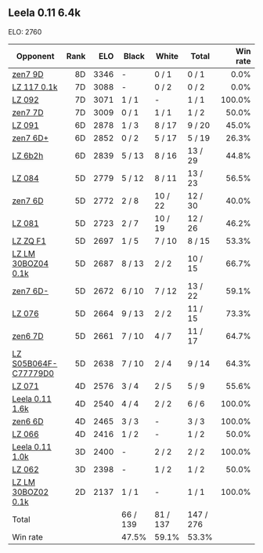## Leela 0.11 6.4k ##

ELO: 2760

Opponent | Rank | ELO | Black | White | Total | Win rate
---------|-----:|----:|-------|-------|-------|-------:
[zen7 9D](zen7%209D.md) | 8D | 3346 | - | 0 / 1 | 0 / 1 | 0.0%
[LZ 117 0.1k](LZ%20117%200.1k.md) | 7D | 3088 | - | 0 / 2 | 0 / 2 | 0.0%
[LZ 092](LZ%20092.md) | 7D | 3071 | 1 / 1 | - | 1 / 1 | 100.0%
[zen7 7D](zen7%207D.md) | 7D | 3009 | 0 / 1 | 1 / 1 | 1 / 2 | 50.0%
[LZ 091](LZ%20091.md) | 6D | 2878 | 1 / 3 | 8 / 17 | 9 / 20 | 45.0%
[zen7 6D+](zen7%206D+.md) | 6D | 2852 | 0 / 2 | 5 / 17 | 5 / 19 | 26.3%
[LZ 6b2h](LZ%206b2h.md) | 6D | 2839 | 5 / 13 | 8 / 16 | 13 / 29 | 44.8%
[LZ 084](LZ%20084.md) | 5D | 2779 | 5 / 12 | 8 / 11 | 13 / 23 | 56.5%
[zen7 6D](zen7%206D.md) | 5D | 2772 | 2 / 8 | 10 / 22 | 12 / 30 | 40.0%
[LZ 081](LZ%20081.md) | 5D | 2723 | 2 / 7 | 10 / 19 | 12 / 26 | 46.2%
[LZ ZQ F1](LZ%20ZQ%20F1.md) | 5D | 2697 | 1 / 5 | 7 / 10 | 8 / 15 | 53.3%
[LZ LM 30BOZ04 0.1k](LZ%20LM%2030BOZ04%200.1k.md) | 5D | 2687 | 8 / 13 | 2 / 2 | 10 / 15 | 66.7%
[zen7 6D-](zen7%206D-.md) | 5D | 2672 | 6 / 10 | 7 / 12 | 13 / 22 | 59.1%
[LZ 076](LZ%20076.md) | 5D | 2664 | 9 / 13 | 2 / 2 | 11 / 15 | 73.3%
[zen6 7D](zen6%207D.md) | 5D | 2661 | 7 / 10 | 4 / 7 | 11 / 17 | 64.7%
[LZ S05B064F-C77779D0](LZ%20S05B064F-C77779D0.md) | 5D | 2638 | 7 / 10 | 2 / 4 | 9 / 14 | 64.3%
[LZ 071](LZ%20071.md) | 4D | 2576 | 3 / 4 | 2 / 5 | 5 / 9 | 55.6%
[Leela 0.11 1.6k](Leela%200.11%201.6k.md) | 4D | 2540 | 4 / 4 | 2 / 2 | 6 / 6 | 100.0%
[zen6 6D](zen6%206D.md) | 4D | 2465 | 3 / 3 | - | 3 / 3 | 100.0%
[LZ 066](LZ%20066.md) | 4D | 2416 | 1 / 2 | - | 1 / 2 | 50.0%
[Leela 0.11 1.0k](Leela%200.11%201.0k.md) | 3D | 2400 | - | 2 / 2 | 2 / 2 | 100.0%
[LZ 062](LZ%20062.md) | 3D | 2398 | - | 1 / 2 | 1 / 2 | 50.0%
[LZ LM 30BOZ02 0.1k](LZ%20LM%2030BOZ02%200.1k.md) | 2D | 2137 | 1 / 1 | - | 1 / 1 | 100.0%
Total | | | 66 / 139 | 81 / 137 | 147 / 276 | 
Win rate| | | 47.5% | 59.1% | 53.3% | 
